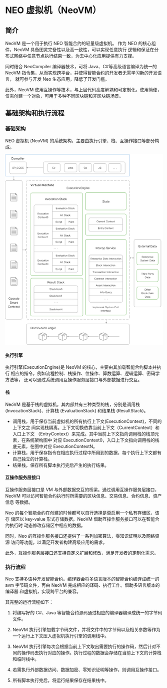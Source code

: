 # NEO 虚拟机（NeoVM）

## 简介 

NeoVM 是一个用于执行 NEO 智能合约的轻量级虚拟机。 作为 NEO 的核心组件，NeoVM 具备图灵完备性以及高一致性，可以实现任意执行 逻辑和保证在分布式网络中任意节点执行结果一致，为去中心化应用提供有力支撑。 

同时结合 NeoCompiler 编译器技术，可将 Java、C#等高级语言编译为统一的 NeoVM 指令集，从而实现跨平台，并使得智能合约的开发者无需学习新的开发语言， 就可参与开发 Neo 生态应用，降低了开发门槛。 

此外，NeoVM 使用互操作等技术，与上层代码高度解耦和可定制化。使用简便， 仅需创建一个对象，可用于多种不同区块链和非区块链场景。 

## 基础架构和执行流程 

### 基础架构 

NEO 虚拟机 (NeoVM) 的系统架构，主要由执行引擎、栈、互操作接口等部分构成。 

![](../assets/neovm.png)

#### 执行引擎

执行引擎(ExecutionEngine)是 NeoVM 的核心，主要由其加载智能合约脚本并执行 相应的指令，例如流程控制、栈操作、位操作、算数运算、逻辑运算、密码学方法等， 还可以通过系统调用互操作服务层接口与外部数据进行交互。 

#### 栈 

NeoVM 是基于栈的虚拟机。其内部共有三种类型的栈，分别是调用栈 (InvocationStack)、计算栈 (EvaluationStack) 和结果栈 (ResultStack)。 

- 调用栈，用于保存当前虚拟机的所有执行上下文(ExecutionContext)，不同的上下文之 间实现栈隔离。上下文切换依靠当前上下文（CurrentContext）和入口上下文 （EntryContext）来完成。其中当前上下文指向调用栈的栈顶元素，在系统架构图中 对应 ExecutionContext0，入口上下文指向调用栈的栈底元素，在图中对应 ExecutionContextN。 
- 计算栈，用于保存指令在相应执行过程中所用到的数据，每个执行上下文都有自己独立的计算栈。  
- 结果栈，保存所有脚本执行完后产生的执行结果。 

#### 互操作服务层接口 

互操作服务层接口是 VM 与外部数据交互的桥梁。通过调用互操作服务层接口， NeoVM 可以访问智能合约执行时所需要的区块信息、交易信息、合约信息、资产信息 等数据。 

Neo 的每个智能合约在创建的时候都可以自行选择是否启用一个私有存储区，该存 储区以 key-value 形式存储数据。NeoVM 借助互操作服务接口可以在智能合约执行时 动态修改存储区中相应的数据。 

同时，Neo 的互操作服务接口还提供了一系列加密算法，零知识证明以及网络资源 访问等功能，以满足开发者构建高级应用的需求。 

此外，互操作服务层接口还支持自定义扩展和修改，满足开发者的定制化需求。  

### 执行流程 

Neo 支持多语种开发智能合约。编译器会将多语言版本的智能合约编译成统一的 avm 字节码文件，再由 NeoVM 完成相应的译码、执行工作。借助多语言版本的编译器 和虚拟机，实现跨平台的兼容。 

其完整的运行流程如下： 

1. 将编写好的 C#、Java 等智能合约源码通过相应的编译器编译成统一的字节码文件。

2. NeoVM 执行引擎加载字节码文件，并将文件中的字节码以及相关参数等作为一个运行上下文压入虚拟机执行引擎的调用栈中。 
3. NeoVM 执行引擎每次会根据当前上下文取出需要执行的操作码，然后针对不同的操作码去执行对应的操作。执行过程的数据会存储在当前上下文的计算栈和临时栈中。

4. 若需执行外部数据访问、数据加密、零知识证明等操作，则调用互操作接口。 
5. 所有脚本执行完后，将运行结果保存在结果栈中。 
